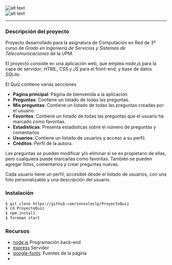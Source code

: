 ![alt text][logo]  
![alt text][firma] 

----
### Descripción del proyecto

Proyecto desarrollado para la asignatura de Computación en Red de 3º curso de *Grado en Ingeniería de Servicios y Sistemas de Telecomunicaciones* de la UPM.

El proyecto consiste en una aplicación web, que emplea *node.js* para la capa de servidor; *HTML*, *CSS* y *JS* para el front-end, y base de datos *SQLite*.

El *Quiz* contiene varias secciones

  - **Página principal**: Página de bienvenida a la aplicación
  - **Preguntas**: Contiene un listado de todas las preguntas.
  - **Mis preguntas**: Contiene un listado de todas las preguntas creadas por el usuario.
  - **Favoritos**:  Contiene un listado de todas las preguntas que el usuario ha marcado como favoritas.
  - **Estadísticas**: Presenta estadísticas sobre el número de preguntas y comentarios
  - **Usuarios**: Contiene un listado de usuarios y acceso a su perfil.
  - **Créditos**: Perfil de la autora.

Las preguntas se pueden modificar y/o eliminar si se es propietario de ellas, pero cualquiera puede marcarlas como favoritas. También se pueden agregar fotos, comentarios y crear preguntas nuevas. 

Cada usuario tiene un perfil, accesible desde el listado de usuarios, con una foto personalizable y una descripción del usuario.


### Instalación

```sh
$ git clone https://github.com/sonsoleslp/ProyectoQuiz
$ cd ProyectoQuiz
$ npm install
$ foreman start
```




### Recursos
+ [node.js] Programación back-end
+ [express] Servidor
+ [google-fonts]: Fuentes de la página
+ [google-charts]: Estadísticas



[node.js]:http://nodejs.org
[google-charts]:https://developers.google.com/chart/
[google-fonts]: https://www.google.com/fonts
[jQuery]:http://jquery.com
[express]:http://expressjs.com

[logo]: http://sonsoleslp.neocities.org/OTHER.png
[firma]:http://sonsoleslp.neocities.org/FIR.png
